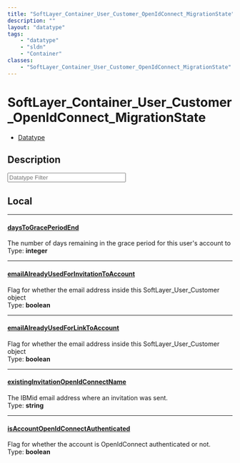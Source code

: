 ```yaml
---
title: "SoftLayer_Container_User_Customer_OpenIdConnect_MigrationState"
description: ""
layout: "datatype"
tags:
    - "datatype"
    - "sldn"
    - "Container"
classes:
    - "SoftLayer_Container_User_Customer_OpenIdConnect_MigrationState"
---
```


# SoftLayer_Container_User_Customer_OpenIdConnect_MigrationState
<div id='service-datatype'>
    <ul id='sldn-reference-tabs'>
        <li id='datatype'> <a href='/reference/datatypes/SoftLayer_Container_User_Customer_OpenIdConnect_MigrationState' >Datatype</a></li>
    </ul>
</div>

## Description 








<!-- Filer BEGIN -->
<div class="view-filters">
        <div class="clearfix">
            <div class="search-input-box">
                <input placeholder="Datatype Filter" onkeyup="titleSearch(inputId='prop-input', divId='properties', elementClass='prop-row')" 
                    type="text" id="prop-input" value="" size="30" maxlength="128" class="form-text">
            </div>
        </div>
</div>
<!-- Filer END -->

<div id="properties" class="content">
<div id="localProperties" class="prop-content" >

## Local
<div class="prop-row">

-----
[daysToGracePeriodEnd]: #daystograceperiodend
#### [daysToGracePeriodEnd]
The number of days remaining in the grace period for this user's account to  
<span class="type-label">Type: </span>**integer**  



</div>
<div class="prop-row">

-----
[emailAlreadyUsedForInvitationToAccount]: #emailalreadyusedforinvitationtoaccount
#### [emailAlreadyUsedForInvitationToAccount]
Flag for whether the email address inside this SoftLayer_User_Customer object  
<span class="type-label">Type: </span>**boolean**  



</div>
<div class="prop-row">

-----
[emailAlreadyUsedForLinkToAccount]: #emailalreadyusedforlinktoaccount
#### [emailAlreadyUsedForLinkToAccount]
Flag for whether the email address inside this SoftLayer_User_Customer object  
<span class="type-label">Type: </span>**boolean**  



</div>
<div class="prop-row">

-----
[existingInvitationOpenIdConnectName]: #existinginvitationopenidconnectname
#### [existingInvitationOpenIdConnectName]
The IBMid email address where an invitation was sent.  
<span class="type-label">Type: </span>**string**  



</div>
<div class="prop-row">

-----
[isAccountOpenIdConnectAuthenticated]: #isaccountopenidconnectauthenticated
#### [isAccountOpenIdConnectAuthenticated]
Flag for whether the account is OpenIdConnect authenticated or not.  
<span class="type-label">Type: </span>**boolean**  



</div>
</div>
<!-- LOCAL PROPERTY END -->

</div>


